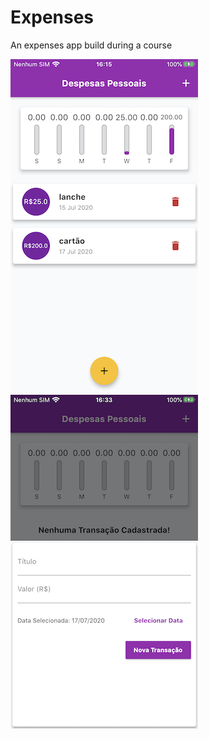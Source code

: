 # Expenses

An expenses app build during a course

![alt text](https://raw.githubusercontent.com/rodrigorafaeldamaceno/expenses/master/assets/readme/home.jpeg)
![alt text](https://raw.githubusercontent.com/rodrigorafaeldamaceno/expenses/master/assets/readme/modal.jpeg)